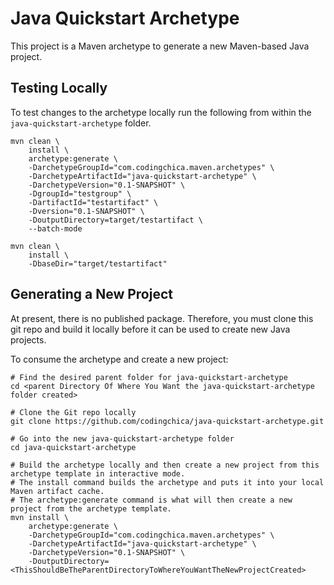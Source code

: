 # Java Quickstart Archetype
This project is a Maven archetype to generate a new Maven-based Java project.  

## Testing Locally
To test changes to the archetype locally run the following from within the `java-quickstart-archetype` folder.
```shell
mvn clean \
    install \
    archetype:generate \
    -DarchetypeGroupId="com.codingchica.maven.archetypes" \
    -DarchetypeArtifactId="java-quickstart-archetype" \
    -DarchetypeVersion="0.1-SNAPSHOT" \
    -DgroupId="testgroup" \
    -DartifactId="testartifact" \
    -Dversion="0.1-SNAPSHOT" \
    -DoutputDirectory=target/testartifact \
    --batch-mode
    
mvn clean \
    install \
    -DbaseDir="target/testartifact"
```

## Generating a New Project
At present, there is no published package.  Therefore, you must clone this git repo and build it locally before it 
can be used to create new Java projects. 

To consume the archetype and create a new project:
```shell
# Find the desired parent folder for java-quickstart-archetype
cd <parent Directory Of Where You Want the java-quickstart-archetype folder created> 

# Clone the Git repo locally
git clone https://github.com/codingchica/java-quickstart-archetype.git

# Go into the new java-quickstart-archetype folder
cd java-quickstart-archetype

# Build the archetype locally and then create a new project from this archetype template in interactive mode.
# The install command builds the archetype and puts it into your local Maven artifact cache.
# The archetype:generate command is what will then create a new project from the archetype template.
mvn install \
    archetype:generate \
    -DarchetypeGroupId="com.codingchica.maven.archetypes" \
    -DarchetypeArtifactId="java-quickstart-archetype" \
    -DarchetypeVersion="0.1-SNAPSHOT" \
    -DoutputDirectory=<ThisShouldBeTheParentDirectoryToWhereYouWantTheNewProjectCreated>
```
